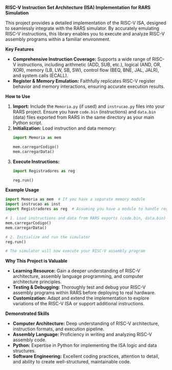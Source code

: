 **RISC-V Instruction Set Architecture (ISA) Implementation for RARS Simulation**

This project provides a detailed implementation of the RISC-V ISA, designed to seamlessly integrate with the RARS simulator. By accurately emulating RISC-V instructions, this library enables you to execute and analyze RISC-V assembly programs within a familiar environment.

**Key Features**

* **Comprehensive Instruction Coverage:**  Supports a wide range of RISC-V instructions, including arithmetic (ADD, SUB, etc.), logical (AND, OR, XOR), memory (LB, LW, SB, SW), control flow (BEQ, BNE, JAL, JALR), and system calls (ECALL).
* **Register & Memory Emulation:** Faithfully replicates RISC-V register behavior and memory interactions, ensuring accurate execution results.

**How to Use**

1. **Import:**  Include the `Memoria.py` (if used) and `instrucao.py` files into your RARS project. Ensure you have `code.bin` (instructions) and `data.bin` (data) files exported from RARS in the same directory as your main Python script.
2. **Initialization:** Load instruction and data memory:
   ```python
   import Memoria as mem

   mem.carregarCodigo() 
   mem.carregarData() 
   ```
3. **Execute Instructions:**
   ```python
   import Registradores as reg
   
   reg.run()  
   ```

**Example Usage**

```python
import Memoria as mem  # If you have a separate memory module
import instrucao as inst
import Registradores as reg  # Assuming you have a module to handle register execution

# 1. Load instructions and data from RARS exports (code.bin, data.bin)
mem.carregarCodigo()
mem.carregarData()

# 2. Initialize and run the simulator
reg.run() 

# The simulator will now execute your RISC-V assembly program
```



**Why This Project is Valuable**

* **Learning Resource:** Gain a deeper understanding of RISC-V architecture, assembly language programming, and computer architecture principles.
* **Testing & Debugging:**  Thoroughly test and debug your RISC-V assembly programs within RARS before deploying to real hardware.
* **Customization:** Adapt and extend the implementation to explore variations of the RISC-V ISA or support additional instructions.

**Demonstrated Skills**

* **Computer Architecture:** Deep understanding of RISC-V architecture, instruction formats, and execution pipeline.
* **Assembly Language:**  Proficiency in writing and analyzing RISC-V assembly code.
* **Python:** Expertise in Python for implementing the ISA logic and data structures.
* **Software Engineering:**  Excellent coding practices, attention to detail, and ability to create well-structured, maintainable code.


